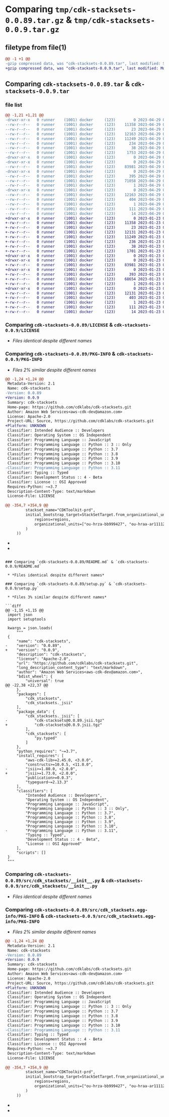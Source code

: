 # Comparing `tmp/cdk-stacksets-0.0.89.tar.gz` & `tmp/cdk-stacksets-0.0.9.tar.gz`

## filetype from file(1)

```diff
@@ -1 +1 @@
-gzip compressed data, was "cdk-stacksets-0.0.89.tar", last modified: Sat Apr 29 00:15:15 2023, max compression
+gzip compressed data, was "cdk-stacksets-0.0.9.tar", last modified: Mon Jan 23 00:16:09 2023, max compression
```

## Comparing `cdk-stacksets-0.0.89.tar` & `cdk-stacksets-0.0.9.tar`

### file list

```diff
@@ -1,21 +1,21 @@
-drwxr-xr-x   0 runner    (1001) docker     (123)        0 2023-04-29 00:15:15.161638 cdk-stacksets-0.0.89/
--rw-r--r--   0 runner    (1001) docker     (123)    11358 2023-04-29 00:15:03.000000 cdk-stacksets-0.0.89/LICENSE
--rw-r--r--   0 runner    (1001) docker     (123)       23 2023-04-29 00:15:03.000000 cdk-stacksets-0.0.89/MANIFEST.in
--rw-r--r--   0 runner    (1001) docker     (123)    12163 2023-04-29 00:15:15.161638 cdk-stacksets-0.0.89/PKG-INFO
--rw-r--r--   0 runner    (1001) docker     (123)    11249 2023-04-29 00:15:03.000000 cdk-stacksets-0.0.89/README.md
--rw-r--r--   0 runner    (1001) docker     (123)      234 2023-04-29 00:15:03.000000 cdk-stacksets-0.0.89/pyproject.toml
--rw-r--r--   0 runner    (1001) docker     (123)       38 2023-04-29 00:15:15.161638 cdk-stacksets-0.0.89/setup.cfg
--rw-r--r--   0 runner    (1001) docker     (123)     1753 2023-04-29 00:15:03.000000 cdk-stacksets-0.0.89/setup.py
-drwxr-xr-x   0 runner    (1001) docker     (123)        0 2023-04-29 00:15:15.161638 cdk-stacksets-0.0.89/src/
-drwxr-xr-x   0 runner    (1001) docker     (123)        0 2023-04-29 00:15:15.161638 cdk-stacksets-0.0.89/src/cdk_stacksets/
--rw-r--r--   0 runner    (1001) docker     (123)    83981 2023-04-29 00:15:03.000000 cdk-stacksets-0.0.89/src/cdk_stacksets/__init__.py
-drwxr-xr-x   0 runner    (1001) docker     (123)        0 2023-04-29 00:15:15.161638 cdk-stacksets-0.0.89/src/cdk_stacksets/_jsii/
--rw-r--r--   0 runner    (1001) docker     (123)      395 2023-04-29 00:15:03.000000 cdk-stacksets-0.0.89/src/cdk_stacksets/_jsii/__init__.py
--rw-r--r--   0 runner    (1001) docker     (123)    71058 2023-04-29 00:15:03.000000 cdk-stacksets-0.0.89/src/cdk_stacksets/_jsii/cdk-stacksets@0.0.89.jsii.tgz
--rw-r--r--   0 runner    (1001) docker     (123)        1 2023-04-29 00:15:03.000000 cdk-stacksets-0.0.89/src/cdk_stacksets/py.typed
-drwxr-xr-x   0 runner    (1001) docker     (123)        0 2023-04-29 00:15:15.161638 cdk-stacksets-0.0.89/src/cdk_stacksets.egg-info/
--rw-r--r--   0 runner    (1001) docker     (123)    12163 2023-04-29 00:15:15.000000 cdk-stacksets-0.0.89/src/cdk_stacksets.egg-info/PKG-INFO
--rw-r--r--   0 runner    (1001) docker     (123)      404 2023-04-29 00:15:15.000000 cdk-stacksets-0.0.89/src/cdk_stacksets.egg-info/SOURCES.txt
--rw-r--r--   0 runner    (1001) docker     (123)        1 2023-04-29 00:15:15.000000 cdk-stacksets-0.0.89/src/cdk_stacksets.egg-info/dependency_links.txt
--rw-r--r--   0 runner    (1001) docker     (123)      111 2023-04-29 00:15:15.000000 cdk-stacksets-0.0.89/src/cdk_stacksets.egg-info/requires.txt
--rw-r--r--   0 runner    (1001) docker     (123)       14 2023-04-29 00:15:15.000000 cdk-stacksets-0.0.89/src/cdk_stacksets.egg-info/top_level.txt
+drwxr-xr-x   0 runner    (1001) docker     (123)        0 2023-01-23 00:16:09.494084 cdk-stacksets-0.0.9/
+-rw-r--r--   0 runner    (1001) docker     (123)    11358 2023-01-23 00:15:55.000000 cdk-stacksets-0.0.9/LICENSE
+-rw-r--r--   0 runner    (1001) docker     (123)       23 2023-01-23 00:15:55.000000 cdk-stacksets-0.0.9/MANIFEST.in
+-rw-r--r--   0 runner    (1001) docker     (123)    12131 2023-01-23 00:16:09.494084 cdk-stacksets-0.0.9/PKG-INFO
+-rw-r--r--   0 runner    (1001) docker     (123)    11249 2023-01-23 00:15:55.000000 cdk-stacksets-0.0.9/README.md
+-rw-r--r--   0 runner    (1001) docker     (123)      236 2023-01-23 00:15:55.000000 cdk-stacksets-0.0.9/pyproject.toml
+-rw-r--r--   0 runner    (1001) docker     (123)       38 2023-01-23 00:16:09.494084 cdk-stacksets-0.0.9/setup.cfg
+-rw-r--r--   0 runner    (1001) docker     (123)     1701 2023-01-23 00:15:55.000000 cdk-stacksets-0.0.9/setup.py
+drwxr-xr-x   0 runner    (1001) docker     (123)        0 2023-01-23 00:16:09.494084 cdk-stacksets-0.0.9/src/
+drwxr-xr-x   0 runner    (1001) docker     (123)        0 2023-01-23 00:16:09.494084 cdk-stacksets-0.0.9/src/cdk_stacksets/
+-rw-r--r--   0 runner    (1001) docker     (123)    83981 2023-01-23 00:15:55.000000 cdk-stacksets-0.0.9/src/cdk_stacksets/__init__.py
+drwxr-xr-x   0 runner    (1001) docker     (123)        0 2023-01-23 00:16:09.494084 cdk-stacksets-0.0.9/src/cdk_stacksets/_jsii/
+-rw-r--r--   0 runner    (1001) docker     (123)      393 2023-01-23 00:15:55.000000 cdk-stacksets-0.0.9/src/cdk_stacksets/_jsii/__init__.py
+-rw-r--r--   0 runner    (1001) docker     (123)    68654 2023-01-23 00:15:55.000000 cdk-stacksets-0.0.9/src/cdk_stacksets/_jsii/cdk-stacksets@0.0.9.jsii.tgz
+-rw-r--r--   0 runner    (1001) docker     (123)        1 2023-01-23 00:15:55.000000 cdk-stacksets-0.0.9/src/cdk_stacksets/py.typed
+drwxr-xr-x   0 runner    (1001) docker     (123)        0 2023-01-23 00:16:09.494084 cdk-stacksets-0.0.9/src/cdk_stacksets.egg-info/
+-rw-r--r--   0 runner    (1001) docker     (123)    12131 2023-01-23 00:16:08.000000 cdk-stacksets-0.0.9/src/cdk_stacksets.egg-info/PKG-INFO
+-rw-r--r--   0 runner    (1001) docker     (123)      403 2023-01-23 00:16:09.000000 cdk-stacksets-0.0.9/src/cdk_stacksets.egg-info/SOURCES.txt
+-rw-r--r--   0 runner    (1001) docker     (123)        1 2023-01-23 00:16:09.000000 cdk-stacksets-0.0.9/src/cdk_stacksets.egg-info/dependency_links.txt
+-rw-r--r--   0 runner    (1001) docker     (123)      111 2023-01-23 00:16:09.000000 cdk-stacksets-0.0.9/src/cdk_stacksets.egg-info/requires.txt
+-rw-r--r--   0 runner    (1001) docker     (123)       14 2023-01-23 00:16:09.000000 cdk-stacksets-0.0.9/src/cdk_stacksets.egg-info/top_level.txt
```

### Comparing `cdk-stacksets-0.0.89/LICENSE` & `cdk-stacksets-0.0.9/LICENSE`

 * *Files identical despite different names*

### Comparing `cdk-stacksets-0.0.89/PKG-INFO` & `cdk-stacksets-0.0.9/PKG-INFO`

 * *Files 2% similar despite different names*

```diff
@@ -1,24 +1,24 @@
 Metadata-Version: 2.1
 Name: cdk-stacksets
-Version: 0.0.89
+Version: 0.0.9
 Summary: cdk-stacksets
 Home-page: https://github.com/cdklabs/cdk-stacksets.git
 Author: Amazon Web Services<aws-cdk-dev@amazon.com>
 License: Apache-2.0
 Project-URL: Source, https://github.com/cdklabs/cdk-stacksets.git
+Platform: UNKNOWN
 Classifier: Intended Audience :: Developers
 Classifier: Operating System :: OS Independent
 Classifier: Programming Language :: JavaScript
 Classifier: Programming Language :: Python :: 3 :: Only
 Classifier: Programming Language :: Python :: 3.7
 Classifier: Programming Language :: Python :: 3.8
 Classifier: Programming Language :: Python :: 3.9
 Classifier: Programming Language :: Python :: 3.10
-Classifier: Programming Language :: Python :: 3.11
 Classifier: Typing :: Typed
 Classifier: Development Status :: 4 - Beta
 Classifier: License :: OSI Approved
 Requires-Python: ~=3.7
 Description-Content-Type: text/markdown
 License-File: LICENSE
 
@@ -354,7 +354,9 @@
         stackset_name="CDKToolkit-prd",
         initial_bootstrap_target=StackSetTarget.from_organizational_units(
             regions=regions,
             organizational_units=["ou-hrza-bb999427", "ou-hraa-ar111127"]
         )
     ))
 ```
+
+
```

### Comparing `cdk-stacksets-0.0.89/README.md` & `cdk-stacksets-0.0.9/README.md`

 * *Files identical despite different names*

### Comparing `cdk-stacksets-0.0.89/setup.py` & `cdk-stacksets-0.0.9/setup.py`

 * *Files 3% similar despite different names*

```diff
@@ -1,15 +1,15 @@
 import json
 import setuptools
 
 kwargs = json.loads(
     """
 {
     "name": "cdk-stacksets",
-    "version": "0.0.89",
+    "version": "0.0.9",
     "description": "cdk-stacksets",
     "license": "Apache-2.0",
     "url": "https://github.com/cdklabs/cdk-stacksets.git",
     "long_description_content_type": "text/markdown",
     "author": "Amazon Web Services<aws-cdk-dev@amazon.com>",
     "bdist_wheel": {
         "universal": true
@@ -22,38 +22,37 @@
     },
     "packages": [
         "cdk_stacksets",
         "cdk_stacksets._jsii"
     ],
     "package_data": {
         "cdk_stacksets._jsii": [
-            "cdk-stacksets@0.0.89.jsii.tgz"
+            "cdk-stacksets@0.0.9.jsii.tgz"
         ],
         "cdk_stacksets": [
             "py.typed"
         ]
     },
     "python_requires": "~=3.7",
     "install_requires": [
         "aws-cdk-lib>=2.45.0, <3.0.0",
         "constructs>=10.0.5, <11.0.0",
-        "jsii>=1.80.0, <2.0.0",
+        "jsii>=1.73.0, <2.0.0",
         "publication>=0.0.3",
         "typeguard~=2.13.3"
     ],
     "classifiers": [
         "Intended Audience :: Developers",
         "Operating System :: OS Independent",
         "Programming Language :: JavaScript",
         "Programming Language :: Python :: 3 :: Only",
         "Programming Language :: Python :: 3.7",
         "Programming Language :: Python :: 3.8",
         "Programming Language :: Python :: 3.9",
         "Programming Language :: Python :: 3.10",
-        "Programming Language :: Python :: 3.11",
         "Typing :: Typed",
         "Development Status :: 4 - Beta",
         "License :: OSI Approved"
     ],
     "scripts": []
 }
 """
```

### Comparing `cdk-stacksets-0.0.89/src/cdk_stacksets/__init__.py` & `cdk-stacksets-0.0.9/src/cdk_stacksets/__init__.py`

 * *Files identical despite different names*

### Comparing `cdk-stacksets-0.0.89/src/cdk_stacksets.egg-info/PKG-INFO` & `cdk-stacksets-0.0.9/src/cdk_stacksets.egg-info/PKG-INFO`

 * *Files 2% similar despite different names*

```diff
@@ -1,24 +1,24 @@
 Metadata-Version: 2.1
 Name: cdk-stacksets
-Version: 0.0.89
+Version: 0.0.9
 Summary: cdk-stacksets
 Home-page: https://github.com/cdklabs/cdk-stacksets.git
 Author: Amazon Web Services<aws-cdk-dev@amazon.com>
 License: Apache-2.0
 Project-URL: Source, https://github.com/cdklabs/cdk-stacksets.git
+Platform: UNKNOWN
 Classifier: Intended Audience :: Developers
 Classifier: Operating System :: OS Independent
 Classifier: Programming Language :: JavaScript
 Classifier: Programming Language :: Python :: 3 :: Only
 Classifier: Programming Language :: Python :: 3.7
 Classifier: Programming Language :: Python :: 3.8
 Classifier: Programming Language :: Python :: 3.9
 Classifier: Programming Language :: Python :: 3.10
-Classifier: Programming Language :: Python :: 3.11
 Classifier: Typing :: Typed
 Classifier: Development Status :: 4 - Beta
 Classifier: License :: OSI Approved
 Requires-Python: ~=3.7
 Description-Content-Type: text/markdown
 License-File: LICENSE
 
@@ -354,7 +354,9 @@
         stackset_name="CDKToolkit-prd",
         initial_bootstrap_target=StackSetTarget.from_organizational_units(
             regions=regions,
             organizational_units=["ou-hrza-bb999427", "ou-hraa-ar111127"]
         )
     ))
 ```
+
+
```

